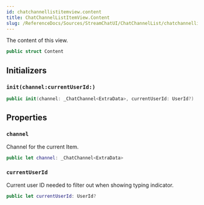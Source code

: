 ```yaml
---
id: chatchannellistitemview.content 
title: ChatChannelListItemView.Content
slug: /ReferenceDocs/Sources/StreamChatUI/ChatChannelList/chatchannellistitemview.content
---
```


The content of this view.

``` swift
public struct Content 
```

## Initializers

### `init(channel:currentUserId:)`

``` swift
public init(channel: _ChatChannel<ExtraData>, currentUserId: UserId?) 
```

## Properties

### `channel`

Channel for the current Item.

``` swift
public let channel: _ChatChannel<ExtraData>
```

### `currentUserId`

Current user ID needed to filter out when showing typing indicator.

``` swift
public let currentUserId: UserId?
```
